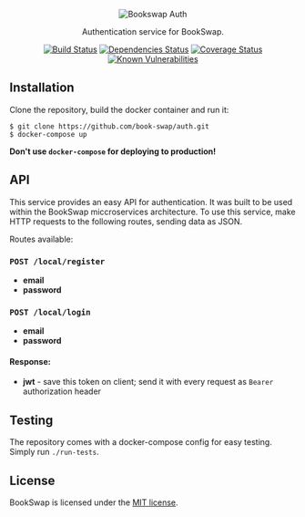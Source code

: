 <p align="center">
  <img src="https://user-images.githubusercontent.com/28015011/59379922-95bbcb00-8d60-11e9-85c9-ebbae607a599.png" alt="Bookswap Auth"/>
</p>

<p align="center">Authentication service for BookSwap.</p>

<p align="center">
<a href="https://travis-ci.org/book-swap/auth"><img src="https://travis-ci.org/book-swap/auth.svg?branch=master" alt="Build Status"></a>
<a href="https://david-dm.org/book-swap/auth"><img src="https://img.shields.io/david/book-swap/auth.svg" alt="Dependencies Status"></a>
<a href='https://coveralls.io/github/book-swap/auth?branch=master'><img src='https://img.shields.io/coveralls/github/book-swap/auth.svg' alt='Coverage Status' /></a>
<a href="https://snyk.io/test/github/book-swap/auth?targetFile=package.json"><img src="https://img.shields.io/snyk/vulnerabilities/github/book-swap/auth.svg" alt="Known Vulnerabilities"></a>
</p>

## Installation
Clone the repository, build the docker container and run it:
```
$ git clone https://github.com/book-swap/auth.git
$ docker-compose up
```

**Don't use `docker-compose` for deploying to production!**
## API
This service provides an easy API for authentication. It was built to be used within the BookSwap miccroservices architecture. To use this service, make HTTP requests to the following routes, sending data as JSON.

Routes available:

### `POST /local/register`
  * **email**
  * **password**

### `POST /local/login`
  * **email**
  * **password**
  
#### Response: 
  * **jwt** - save this token on client; send it with every request as `Bearer` authorization header

## Testing
The repository comes with a docker-compose config for easy testing. Simply run `./run-tests`.

## License
BookSwap is licensed under the [MIT license](https://github.com/book-swap/auth/blob/master/LICENSE).

